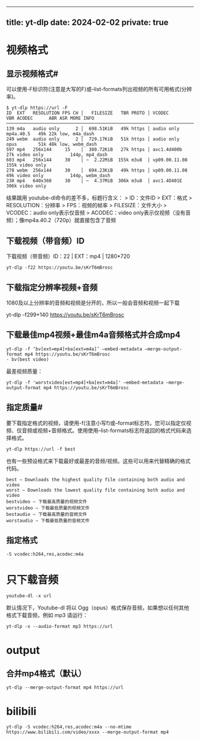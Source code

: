  ---
 title: yt-dlp
 date: 2024-02-02
 private: true
 ---
# 视频格式
## 显示视频格式#
可以使用-F标识符(注意是大写的F)或–list-formats列出视频的所有可用格式(分辨率)。

    $ yt-dlp https://url -F
    ID  EXT   RESOLUTION FPS CH │   FILESIZE   TBR PROTO │ VCODEC          VBR ACODEC      ABR ASR MORE INFO
    ──────────────────────────────────────────────────────────────────────────────────────────────────────────────────
    139 m4a   audio only      2 │  698.51KiB   49k https │ audio only          mp4a.40.5   49k 22k low, m4a_dash
    249 webm  audio only      2 │  729.17KiB   51k https │ audio only          opus        51k 48k low, webm_dash
    597 mp4   256x144     15    │  380.72KiB   27k https │ avc1.4d400b     27k video only          144p, mp4_dash
    603 mp4   256x144     30    │ ~  2.22MiB  155k m3u8  │ vp09.00.11.08  155k video only
    278 webm  256x144     30    │  694.23KiB   49k https │ vp09.00.11.08   49k video only          144p, webm_dash
    230 mp4   640x360     30    │ ~  4.37MiB  306k m3u8  │ avc1.4D401E    306k video only

结果跟用 youtube-dl命令的差不多，标题行含义： > ID：文件ID > EXT：格式 > RESOLUTION：分辨率 > FPS：视频的帧率 > FILESIZE：文件大小 > VCODEC：audio only表示仅音频 > ACODEC：video only表示仅视频（没有音频）；像mp4a.40.2（720p）就直接包含了音频
## 下载视频（带音频）ID
下载视频（带音频）ID：22 | EXT：mp4 | 1280*720

    yt-dlp -f22 https://youtu.be/sKrT6mBrosc

## 下载指定分辨率视频+音频
1080及以上分辨率的音频和视频是分开的，所以一般会音频和视频一起下载

yt-dlp -f299+140 https://youtu.be/sKrT6mBrosc

## 下载最佳mp4视频+最佳m4a音频格式并合成mp4

    yt-dlp -f ‘bv[ext=mp4]+ba[ext=m4a]’ –embed-metadata –merge-output-format mp4 https://youtu.be/sKrT6mBrosc
    - bv(best video)

最差视频质量：

    yt-dlp -f 'worstvideo[ext=mp4]+ba[ext=m4a]' –embed-metadata –merge-output-format mp4 https://youtu.be/sKrT6mBrosc

## 指定质量#
要下载指定格式的视频，请使用-f(注意小写f)或–format标志符。您可以指定仅视频、仅音频或视频+音频格式。使用使用–list-formats标志符返回的格式代码来选择格式。

    yt-dlp https://url -f best

也有一些预设格式来下载最好或最差的音频/视频。这些可以用来代替精确的格式代码。

    best – Downloads the highest quality file containing both audio and video
    worst – Downloads the lowest quality file containing both audio and video
    bestvideo – 下载最高质量的视频文件
    worstvideo – 下载最低质量的视频文件
    bestaudio – 下载最高质量的音频文件
    worstaudio – 下载最低质量的音频文件
## 指定格式
    -S vcodec:h264,res,acodec:m4a
# 只下载音频
    youtube-dl -x url

默认情况下，Youtube-dl 将以 Ogg（opus）格式保存音频，如果想以任何其他格式下载音频，例如 mp3 请运行：

    yt-dlp -x --audio-format mp3 https://url

# output
## 合并mp4格式（默认）

    yt-dlp --merge-output-format mp4 https://url

# bilibili

    yt-dlp -S vcodec:h264,res,acodec:m4a --no-mtime https://www.bilibili.com/video/xxxx --merge-output-format mp4